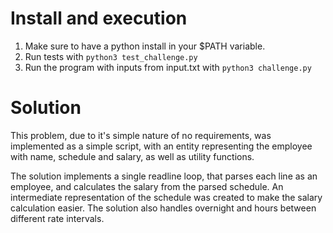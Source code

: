 # Install and execution

1. Make sure to have a python install in your $PATH variable.
2. Run tests with `python3 test_challenge.py`
3. Run the program with inputs from input.txt with `python3 challenge.py`

# Solution

This problem, due to it's simple nature of no requirements, was implemented as a simple script, with an entity representing the employee with name, schedule and salary, as well as utility functions.

The solution implements a single readline loop, that parses each line as an employee, and calculates the salary from the parsed schedule. An intermediate representation of the schedule was created to make the salary calculation easier. The solution also handles overnight and hours between different rate intervals.
